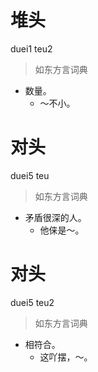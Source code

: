 # 堆头
duei1 teu2
> 如东方言词典
- 数量。
  - ～不小。

# 对头
duei5 teu
> 如东方言词典
- 矛盾很深的人。
  - 他俫是～。

# 对头
duei5 teu2
> 如东方言词典
- 相符合。
  - 这吖摆，～。
